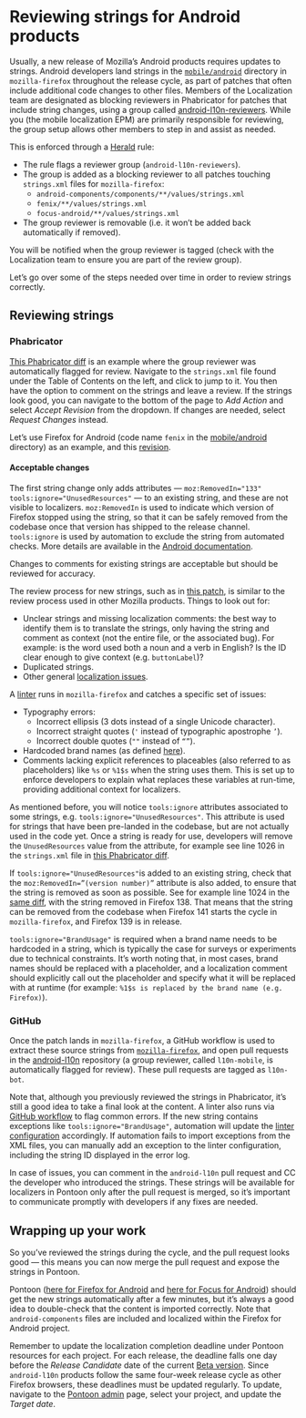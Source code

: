 # Reviewing strings for Android products

Usually, a new release of Mozilla’s Android products requires updates to strings. Android developers land strings in the [`mobile/android`](https://github.com/mozilla-firefox/firefox/tree/main/mobile/android) directory in `mozilla-firefox` throughout the release cycle, as part of patches that often include additional code changes to other files. Members of the Localization team are designated as blocking reviewers in Phabricator for patches that include string changes, using a group called [android-l10n-reviewers](https://phabricator.services.mozilla.com/tag/android-l10n-reviewers/). While you (the mobile localization EPM) are primarily responsible for reviewing, the group setup allows other members to step in and assist as needed.

This is enforced through a [Herald](https://phabricator.services.mozilla.com/H478) rule:

* The rule flags a reviewer group (`android-l10n-reviewers`).
* The group is added as a blocking reviewer to all patches touching `strings.xml` files for `mozilla-firefox`:
  * `android-components/components/**/values/strings.xml`
  * `fenix/**/values/strings.xml`
  * `focus-android/**/values/strings.xml`
* The group reviewer is removable (i.e. it won’t be added back automatically if removed).

You will be notified when the group reviewer is tagged (check with the Localization team to ensure you are part of the review group).

Let’s go over some of the steps needed over time in order to review strings correctly.

## Reviewing strings

### Phabricator

[This Phabricator diff](https://phabricator.services.mozilla.com/D239505) is an example where the group reviewer was automatically flagged for review. Navigate to the `strings.xml` file found under the Table of Contents on the left, and click to jump to it. You then have the option to comment on the strings and leave a review. If the strings look good, you can navigate to the bottom of the page to *Add Action* and select *Accept Revision* from the dropdown. If changes are needed, select *Request Changes* instead.

Let’s use Firefox for Android (code name `fenix` in the [mobile/android](https://github.com/mozilla-firefox/firefox/tree/main/mobile/android) directory) as an example, and this [revision](https://phabricator.services.mozilla.com/D225047).

#### Acceptable changes

The first string change only adds attributes — `moz:RemovedIn="133" tools:ignore="UnusedResources"` — to an existing string, and these are not visible to localizers. `moz:RemovedIn` is used to indicate which version of Firefox stopped using the string, so that it can be safely removed from the codebase once that version has shipped to the release channel. `tools:ignore` is used by automation to exclude the string from automated checks. More details are available in the [Android documentation](https://firefox-source-docs.mozilla.org/mobile/android/fenix/Working-with-Strings.html).

Changes to comments for existing strings are acceptable but should be reviewed for accuracy.

The review process for new strings, such as in [this patch](https://phabricator.services.mozilla.com/D240634), is similar to the review process used in other Mozilla products. Things to look out for:

* Unclear strings and missing localization comments: the best way to identify them is to translate the strings, only having the string and comment as context (not the entire file, or the associated bug). For example: is the word used both a noun and a verb in English? Is the ID clear enough to give context (e.g. `buttonLabel`)?
* Duplicated strings.
* Other general [localization issues](https://mozilla-l10n.github.io/documentation/localization/dev_best_practices.html).

A [linter](https://searchfox.org/mozilla-central/rev/b63f8c50a3398aff80d2a5f185a90dcdba47f419/mobile/android/android-components/components/tooling/lint/src/main/java/mozilla/components/tooling/lint/StringLintXmlDetector.kt) runs in `mozilla-firefox` and catches a specific set of issues:

* Typography errors:
  * Incorrect ellipsis (3 dots instead of a single Unicode character).
  * Incorrect straight quotes (`'` instead of typographic apostrophe `’`).
  * Incorrect double quotes (`""` instead of `“”`).
* Hardcoded brand names (as defined [here](https://searchfox.org/mozilla-central/rev/b63f8c50a3398aff80d2a5f185a90dcdba47f419/mobile/android/android-components/components/tooling/lint/src/main/java/mozilla/components/tooling/lint/StringLintXmlDetector.kt#173-178)).
* Comments lacking explicit references to placeables (also referred to as placeholders) like `%s` or `%1$s` when the string uses them. This is set up to enforce developers to explain what replaces these variables at run-time, providing additional context for localizers.

As mentioned before, you will notice `tools:ignore` attributes associated to some strings, e.g. `tools:ignore="UnusedResources"`. This attribute is used for strings that have been pre-landed in the codebase, but are not actually used in the code yet. Once a string is ready for use, developers will remove the `UnusedResources` value from the attribute, for example see line 1026 in the `strings.xml` file in [this Phabricator diff](https://phabricator.services.mozilla.com/D240991).

If `tools:ignore="UnusedResources"`is added to an existing string, check that the `moz:RemovedIn=”(version number)”` attribute is also added, to ensure that the string is removed as soon as possible. See for example line 1024 in the [same diff](https://phabricator.services.mozilla.com/D240991), with the string removed in Firefox 138. That means that the string can be removed from the codebase when Firefox 141 starts the cycle in `mozilla-firefox`, and Firefox 139 is in release.

`tools:ignore="BrandUsage"` is required when a brand name needs to be hardcoded in a string, which is typically the case for surveys or experiments due to technical constraints. It’s worth noting that, in most cases, brand names should be replaced with a placeholder, and a localization comment should explicitly call out the placeholder and specify what it will be replaced with at runtime (for example: `%1$s is replaced by the brand name (e.g. Firefox)`).

### GitHub

Once the patch lands in `mozilla-firefox`, a GitHub workflow is used to extract these source strings from [`mozilla-firefox`](https://github.com/mozilla-firefox/firefox), and open pull requests in the [android-l10n](https://github.com/mozilla-l10n/android-l10n) repository (a group reviewer, called `l10n-mobile`, is automatically flagged for review). These pull requests are tagged as `l10n-bot`.

Note that, although you previously reviewed the strings in Phabricator, it’s still a good idea to take a final look at the content. A linter also runs via [GitHub workflow](https://github.com/mozilla-l10n/android-l10n/blob/main/.github/workflows/reference_linter.yaml) to flag common errors. If the new string contains exceptions like `tools:ignore="BrandUsage"`, automation will update the [linter configuration](https://github.com/mozilla-l10n/android-l10n/blob/main/.github/scripts/linter_config.json) accordingly. If automation fails to import exceptions from the XML files, you can manually add an exception to the linter configuration, including the string ID displayed in the error log.

In case of issues, you can comment in the `android-l10n` pull request and CC the developer who introduced the strings. These strings will be available for localizers in Pontoon only after the pull request is merged, so it’s important to communicate promptly with developers if any fixes are needed.

## Wrapping up your work

So you’ve reviewed the strings during the cycle, and the pull request looks good — this means you can now merge the pull request and expose the strings in Pontoon.

Pontoon ([here for Firefox for Android](https://pontoon.mozilla.org/projects/firefox-for-android/) and [here for Focus for Android](https://pontoon.mozilla.org/projects/focus-for-android/)) should get the new strings automatically after a few minutes, but it’s always a good idea to double-check that the content is imported correctly. Note that `android-components` files are included and localized within the Firefox for Android project.

Remember to update the localization completion deadline under Pontoon resources for each project. For each release, the deadline falls one day before the *Release Candidate* date of the current [Beta version](https://whattrainisitnow.com/release/?version=beta). Since `android-l10n` products follow the same four-week release cycle as other Firefox browsers, these deadlines must be updated regularly. To update, navigate to the [Pontoon admin](https://pontoon.mozilla.org/admin/) page, select your project, and update the *Target date*.

